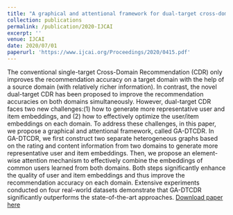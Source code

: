 ```yaml
---
title: "A graphical and attentional framework for dual-target cross-domain recommendation"
collection: publications
permalink: /publication/2020-IJCAI
excerpt: ''
venue: IJCAI
date: 2020/07/01
paperurl: 'https://www.ijcai.org/Proceedings/2020/0415.pdf'
---
```


The conventional single-target Cross-Domain Recommendation (CDR) only improves the recommendation accuracy on a target domain with the help of a source domain (with relatively richer information). In contrast, the novel dual-target CDR has been proposed to improve the recommendation accuracies on both domains simultaneously. However, dual-target CDR faces two new challenges:(1) how to generate more representative user and item embeddings, and (2) how to effectively optimize the user/item embeddings on each domain. To address these challenges, in this paper, we propose a graphical and attentional framework, called GA-DTCDR. In GA-DTCDR, we first construct two separate heterogeneous graphs based on the rating and content information from two domains to generate more representative user and item embeddings. Then, we propose an element-wise attention mechanism to effectively combine the embeddings of common users learned from both domains. Both steps significantly enhance the quality of user and item embeddings and thus improve the recommendation accuracy on each domain. Extensive experiments conducted on four real-world datasets demonstrate that GA-DTCDR significantly outperforms the state-of-the-art approaches.
[Download paper here](https://www.ijcai.org/Proceedings/2020/0415.pdf)
